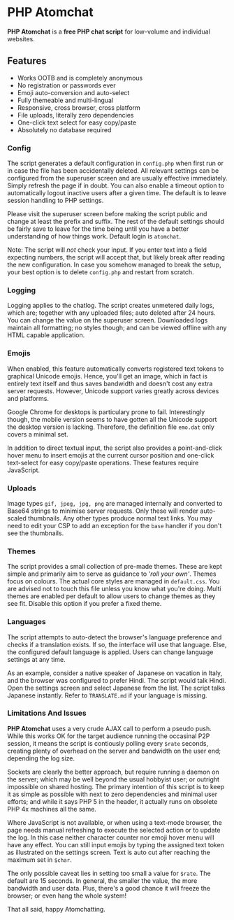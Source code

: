 # PHP Atomchat

**PHP Atomchat** is a **free PHP chat script** for low-volume and individual websites.

## Features
- Works OOTB and is completely anonymous
- No registration or passwords ever
- Emoji auto-conversion and auto-select
- Fully themeable and multi-lingual
- Responsive, cross browser, cross platform
- File uploads, literally zero dependencies
- One-click text select for easy copy/paste
- Absolutely no database required

### Config

The script generates a default configuration in `config.php` when first run or in case the file has been accidentally deleted. All relevant settings can be configured from the superuser screen and are usually effective immediately. Simply refresh the page if in doubt. You can also enable a timeout option to automatically logout inactive users after a given time. The default is to leave session handling to PHP settings.

Please visit the superuser screen before making the script public and change at least the prefix and suffix. The rest of the default settings should be fairly save to leave for the time being until you have a better understanding of how things work. Default login is `atomchat`.

Note: The script will *not* check your input. If you enter text into a field expecting numbers, the script will accept that, but likely break after reading the new configuration. In case you somehow managed to break the setup, your best option is to delete `config.php` and restart from scratch.

### Logging

Logging applies to the chatlog. The script creates unmetered daily logs, which are; together with any uploaded files; auto deleted after 24 hours. You can change the value on the superuser screen. Downloaded logs maintain all formatting; no styles though; and can be viewed offline with any HTML capable application.

### Emojis

When enabled, this feature automatically converts registered text tokens to graphical Unicode emojis. Hence, you'll get an image, which in fact is entirely text itself and thus saves bandwidth and doesn't cost any extra server requests. However, Unicode support varies greatly across devices and platforms. 

Google Chrome for desktops is particulary prone to fail. Interestingly though, the mobile version seems to have gotten all the Unicode support the desktop version is lacking. Therefore, the definition file `emo.dat` only covers a minimal set.

In addition to direct textual input, the script also provides a point-and-click hover menu to insert emojis at the current cursor position and one-click text-select for easy copy/paste operations. These features require JavaScript.

### Uploads

Image types `gif, jpeg, jpg, png` are managed internally and converted to Base64 strings to minimise server requests. Only these will render auto-scaled thumbnails. Any other types produce normal text links. You may need to edit your CSP to add an exception for the `base` handler if you don't see the thumbnails.

### Themes

The script provides a small collection of pre-made themes. These are kept simple and primarily aim to serve as guidance to *'roll your own'*. Themes focus on colours. The actual core styles are managed in `default.css`. You are advised not to touch this file unless you know what you're doing. Multi themes are enabled per default to allow users to change themes as they see fit. Disable this option if you prefer a fixed theme.

### Languages

The script attempts to auto-detect the browser's language preference and checks if a translation exists. If so, the interface will use that language. Else, the  configured default language is applied. Users can change language settings at any time.

As an example, consider a native speaker of Japanese on vacation in Italy, and the browser was configured to prefer Hindi. The script would talk Hindi. Open the settings screen and select Japanese from the list. The script talks Japanese instantly. Refer to `TRANSLATE.md` if your language is missing.

### Limitations And Issues

**PHP Atomchat** uses a very crude AJAX call to perform a pseudo push. While this works OK for the target audience running the occasinal P2P session, it means the script is contiously polling every `$rate` seconds, creating plenty of overhead on the server and bandwidth on the user end; depending the log size.

Sockets are clearly the better approach, but require running a daemon on the server; which may be well beyond the usual hobbyist user; or outright impossible on shared hosting. The primary intention of this script is to keep it as simple as possible with next to zero dependencies and minimal user efforts; and while it says PHP 5 in the header, it actually runs on obsolete PHP 4x machines all the same.

Where JavaScript is not available, or when using a text-mode browser, the page needs manual refreshing to execute the selected action or to update the log. In this case neither character counter nor emoji hover menu will have any effect. You can still input emojis by typing the assigned text token as illustrated on the settings screen. Text is auto cut after reaching the maximum set in 
`$char`.

The only possible caveat lies in setting too small a value for `$rate`. The default are 15 seconds. In general, the smaller the value, the more bandwidth and user data. Plus, there's a good chance it will freeze the browser; or even hang the whole system!

That all said, happy Atomchatting.
